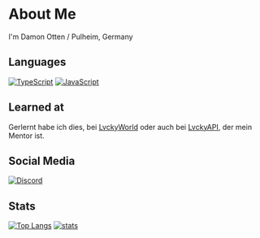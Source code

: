 # About Me

I'm Damon Otten / Pulheim, Germany

## Languages
[![TypeScript](https://img.shields.io/badge/-typescript-2f74c0.svg?logo=typescript&logoColor=white&longCache=true&style=for-the-badge)](https://github.com/LvckyAPI?tab=repositories&q=&type=&language=typescript)
[![JavaScript](https://img.shields.io/badge/-javascript-F7DF1E.svg?logo=javascript&logoColor=black&longCache=true&style=for-the-badge)](https://github.com/LvckyAPI?tab=repositories&q=&type=&language=javascript)

## Learned at
Gerlernt habe ich dies, bei [LvckyWorld](https://www.github.com/LvckyWorld) oder auch bei [LvckyAPI](https://github/LvckyAPI), der mein Mentor ist.

## Social Media
[![Discord](https://img.shields.io/badge/-Discord-5865F2.svg?logo=discord&logoColor=white&longCache=true&style=for-the-badge)](https://discordapp.com/users/466986428107063306)

## Stats
[![Top Langs](https://github-readme-stats.vercel.app/api/top-langs/?username=Daser2626&theme=tokyonight)](https://github.com/Daser2626/)
[![stats](https://github-readme-stats.vercel.app/api?username=Daser2626&count_private=true&theme=tokyonight&include_all_commits=true)](https://github.com/Daser2626)
